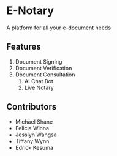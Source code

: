 # E-Notary #
A platform for all your e-document needs

## Features ##
1. Document Signing
2. Document Verification
3. Document Consultation
	1. AI Chat Bot
	2. Live Notary

## Contributors ##
* Michael Shane
* Felicia Winna
* Jesslyn Wangsa
* Tiffany Wynn
* Edrick Kesuma